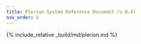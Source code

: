 ```yaml
---
title: Plerion System Reference Document (v.0.4)
nav_order: 2
---
```


{% include_relative _build/md/plerion.md %}